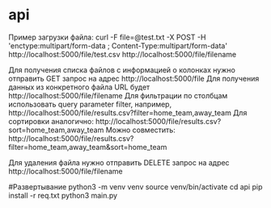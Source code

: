 # api

Пример загрузки файла: curl -F file=@test.txt -X POST -H 'enctype:multipart/form-data ; Content-Type:multipart/form-data' http://localhost:5000/file/test.csv
http://localhost:5000/file/filename

Для получения списка файлов с информацией о колонках нужно отправить GET запрос на адрес http://localhost:5000/file
Для получения данных из конкретного файла URL будет http://localhost:5000/file/filename
Для фильтрации по столбцам использовать query parameter filter, например, http://localhost:5000/file/results.csv?filter=home_team,away_team
Для сортировки аналогично: http://localhost:5000/file/results.csv?sort=home_team,away_team
Можно совместить: http://localhost:5000/file/results.csv?filter=home_team,away_team&sort=home_team

Для удаления файла нужно отправить DELETE запрос на адрес http://localhost:5000/file/filename

#Развертывание
python3 -m venv venv 
source venv/bin/activate
cd api
pip install -r req.txt
python3 main.py
